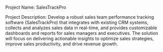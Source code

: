 Project Name:
SalesTrackPro

Project Description:
Develop a robust sales team performance tracking software (SalesTrackPro) that integrates with existing CRM systems, collects and analyzes sales data in real-time, and provides customizable dashboards and reports for sales managers and executives. The solution will focus on delivering actionable insights to optimize sales strategies, improve sales productivity, and drive revenue growth. 
